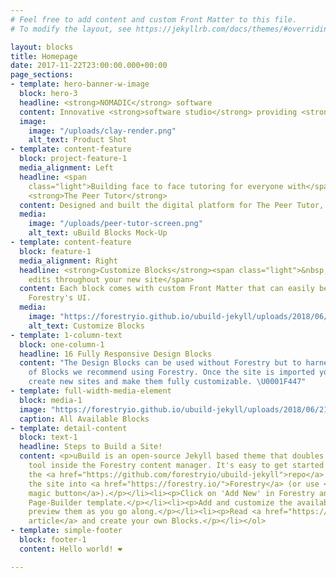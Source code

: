 ```yaml
---
# Feel free to add content and custom Front Matter to this file.
# To modify the layout, see https://jekyllrb.com/docs/themes/#overriding-theme-defaults

layout: blocks
title: Homepage
date: 2017-11-22T23:00:00.000+00:00
page_sections:
- template: hero-banner-w-image
  block: hero-3
  headline: <strong>NOMADIC</strong> software
  content: Innovative <strong>software studio</strong> providing <strong>digital design</strong> and <strong>engineering</strong> services to forward thinking businesses.
  image:
    image: "/uploads/clay-render.png"
    alt_text: Product Shot
- template: content-feature
  block: project-feature-1
  media_alignment: Left
  headline: <span
    class="light">Building face to face tutoring for everyone with</span>
    <strong>The Peer Tutor</strong>
  content: Designed and built the digital platform for The Peer Tutor, an online learning startup looking to enable peer to peer learning amongst the tech literate 'gen-z' demographic.
  media:
    image: "/uploads/peer-tutor-screen.png"
    alt_text: uBuild Blocks Mock-Up
- template: content-feature
  block: feature-1
  media_alignment: Right
  headline: <strong>Customize Blocks</strong><span class="light">&nbsp;to make quick
    edits throughout your new site</span>
  content: Each block comes with custom Front Matter that can easily be edited in
    Forestry's UI.
  media:
    image: "https://forestryio.github.io/ubuild-jekyll/uploads/2018/06/21/edit.gif"
    alt_text: Customize Blocks
- template: 1-column-text
  block: one-column-1
  headline: 16 Fully Responsive Design Blocks
  content: "The Design Blocks can be used without Forestry but to harness the power
    of Blocks we recommend using Forestry. Once the site is imported you can immediately
    create new sites and make them fully customizable. \U0001F447"
- template: full-width-media-element
  block: media-1
  image: "https://forestryio.github.io/ubuild-jekyll/uploads/2018/06/21/theme.png"
  caption: All Available Blocks
- template: detail-content
  block: text-1
  headline: Steps to Build a Site!
  content: <p>uBuild is an open-source Jekyll based theme that doubles as a builder
    tool inside the Forestry content manager. It's easy to get started!</p><ol><li><p>Fork
    the <a href="https://github.com/forestryio/ubuild-jekyll">repo</a> and import
    the site into <a href="https://forestry.io/">Forestry</a> (or use <a href="https://forestry.io/blog/ubuild-a-new-theme-for-static-sites-using-blocks#even-quicker-start">our
    magic button</a>).</p></li><li><p>Click on 'Add New' in Forestry and select the
    Page-Builder template.</p></li><li><p>Add and customize the available Blocks and
    preview them as you go along.</p></li><li><p>Read <a href="https://forestry.io/blog/ubuild-a-new-theme-for-static-sites-using-blocks/">our
    article</a> and create your own Blocks.</p></li></ol>
- template: simple-footer
  block: footer-1
  content: Hello world! ❤︎

---
```

